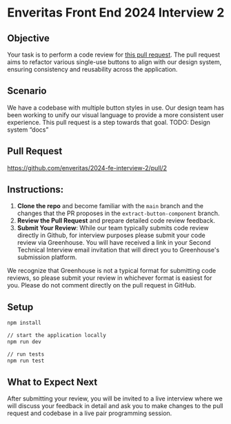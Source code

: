 # Enveritas Front End 2024 Interview 2

## Objective

Your task is to perform a code review for [this pull request](https://github.com/enveritas/2024-fe-interview-2/pull/2). The pull request aims to refactor various single-use buttons to align with our design system, ensuring consistency and reusability across the application.

## Scenario

We have a codebase with multiple button styles in use. Our design team has been working to unify our visual language to provide a more consistent user experience. This pull request is a step towards that goal. TODO: Design system “docs”

## Pull Request
https://github.com/enveritas/2024-fe-interview-2/pull/2

## Instructions:
1. **Clone the repo** and become familiar with the `main` branch and the changes that the PR proposes in the `extract-button-component` branch.
2. **Review the Pull Request** and prepare detailed code review feedback.
3. **Submit Your Review**: While our team typically submits code review directly in Github, for interview purposes please submit your code review via Greenhouse. You will have received a link in your Second Technical Interview email invitation that will direct you to Greenhouse's submission platform.

We recognize that Greenhouse is not a typical format for submitting code reviews, so please submit your review in whichever format is easiest for you. Please do not comment directly on the pull request in GitHub.

## Setup
```zsh
npm install

// start the application locally
npm run dev

// run tests
npm run test
```

## What to Expect Next

After submitting your review, you will be invited to a live interview where we will discuss your feedback in detail and ask you to make changes to the pull request and codebase in a live pair programming session.



